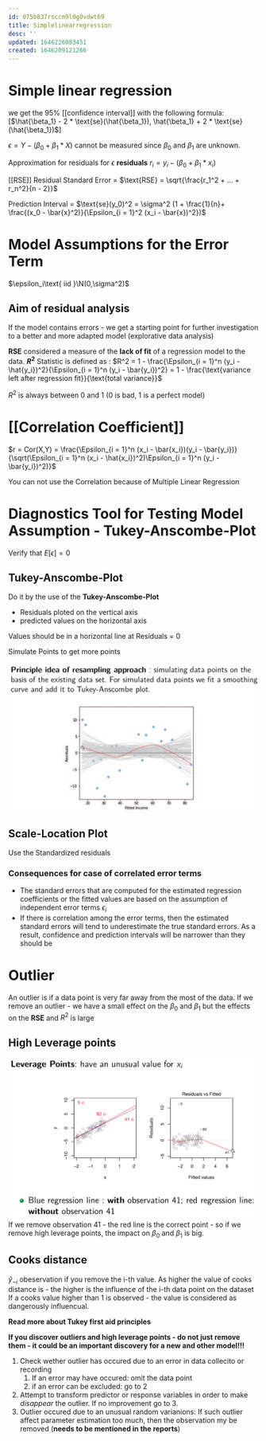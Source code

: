 ```yaml
---
id: 075b837rsccm9l0g0vdwt69
title: Simplelinearregression
desc: ''
updated: 1646226083451
created: 1646209121266
---
```

# Simple linear regression
we get the 95% [[confidence interval]] with the following formula: [$\hat{\beta_1} - 2 * \text{se}(\hat{\beta_1}), \hat{\beta_1} + 2 * \text{se}(\hat{\beta_1})$]

$\epsilon = Y - (\beta_0 + \beta_1 * X)$ cannot be measured since $\beta_0$ and $\beta_1$ are unknown.

Approximation for residuals for $\epsilon$ **residuals** $r_i = y_i - (\beta_0 + \beta_1 * x_i)$

[[RSE]] Residual Standard Error = $\text{RSE} = \sqrt{\frac{r_1^2 + ... + r_n^2}{n - 2}}$

Prediction Interval = $\text{se}(y_0)^2 = \sigma^2 (1 + \frac{1}{n}+ \frac{(x_0 - \bar{x}^2)}{\Epsilon_{i = 1}^2 (x_i - \bar{x})^2})$

# Model Assumptions for the Error Term
$\epsilon_i\text{ iid }\N(0,\sigma^2)$

## Aim of residual analysis
If the model contains errors - we get a starting point for further investigation to a better and more adapted model (explorative data analysis)

**RSE** considered a measure of the **lack of fit** of a regression model to the data. 
**$R^2$** Statistic is defined as : $R^2 = 1 - \frac{\Epsilon_{i = 1}^n (y_i - \hat{y_i})^2}{\Epsilon_{i = 1}^n (y_i - \bar{y_i})^2} = 1 - \frac{\text{variance left after regression fit}}{\text{total variance}}$

$R^2$ is always between 0 and 1 (0 is bad, 1 is a perfect model)

# [[Correlation Coefficient]]
$r = Cor(X,Y) = \frac{\Epsilon_{i = 1}^n (x_i - \bar{x_i})(y_i - \bar{y_i})}{\sqrt(\Epsilon_{i = 1}^n (x_i - \hat{x_i})^2)\Epsilon_{i = 1}^n (y_i - \bar{y_i})^2)}$

You can not use the Correlation because of Multiple Linear Regression

# Diagnostics Tool for Testing Model Assumption - Tukey-Anscombe-Plot
Verify that $E[\epsilon] = 0$
## Tukey-Anscombe-Plot
Do it by the use of the **Tukey-Anscombe-Plot**

- Residuals ploted on the vertical axis
- predicted values on the horizontal axis

Values should be in a horizontal line at Residuals = 0

Simulate Points to get more points 

![](assets/images/tukey_ascom.png)

## Scale-Location Plot

Use the Standardized residuals 

### Consequences for case of correlated error terms
- The standard errors that are computed for the estimated regression coefficients or the fitted values are based on the assumption of independent error terms $\epsilon_i$
- If there is correlation among the error terms, then the estimated standard errors will tend to underestimate the true standard errors. As a result, confidence and prediction intervals will be narrower than they should be

# Outlier
An outlier is if a data point is very far away from the most of the data.
If we remove an outlier - we have a small effect on the $\beta_0$ and $\beta_1$ but the effects on the **RSE** and $R^2$ is large

## High Leverage points
![](assets/images/high_leverage_points.png)
If we remove observation 41 - the red line is the correct point - so if we remove high leverage points, the impact on $\beta_0$ and $\beta_1$ is big.

## Cooks distance
$\hat{y}_{-i}$ obeservation if you remove the i-th value.
As higher the value of cooks distance is - the higher is the influence of the i-th data point on the dataset
If a cooks value higher than 1 is observed - the value is considered as dangerously influencual.

**Read more about Tukey first aid principles**


**If you discover outliers and high leverage points - do not just remove them - it could be an important discovery for a new and other model!!!**

1. Check wether outlier has occured due to an error in data collecito or recording
   1. If an error may have occured: omit the data point
   2. if an error can be excluded: go to 2
2. Attempt to transform predictor or response variables in order to make _disappear_ the outlier. If no improvement go to 3.
3. Outlier occured due to an unusual random varianions: If such outlier affect parameter estimation too much, then the observation my be removed (**needs to be mentioned in the reports**)

